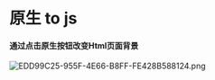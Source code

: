 # 原生 to js
#### 通过点击原生按钮改变Html页面背景
![EDD99C25-955F-4E66-B8FF-FE428B588124.png](https://ooo.0o0.ooo/2016/08/19/57b7aeee076cf.png)
